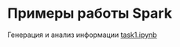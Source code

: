 # Примеры работы Spark

Генерация и анализ информации
[task1.ipynb](https://github.com/EsSanches/DE-step/blob/main/Spark/task1_git.ipynb)


